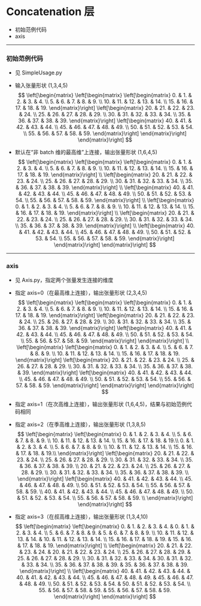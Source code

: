 # Concatenation 层
+ 初始范例代码
+ axis

---
### 初始范例代码
+ 见 SimpleUsage.py

+ 输入张量形状 (1,3,4,5)
$$
\left[\begin{matrix}
    \left[\begin{matrix}
        \left[\begin{matrix}
             0. &  1. &  2. &  3. &  4. \\
             5. &  6. &  7. &  8. &  9. \\
            10. & 11. & 12. & 13. & 14. \\
            15. & 16. & 17. & 18. & 19.
        \end{matrix}\right]
        \left[\begin{matrix}
            20. & 21. & 22. & 23. & 24. \\
            25. & 26. & 27. & 28. & 29. \\
            30. & 31. & 32. & 33. & 34. \\
            35. & 36. & 37. & 38. & 39.
        \end{matrix}\right]
        \left[\begin{matrix}
            40. & 41. & 42. & 43. & 44. \\
            45. & 46. & 47. & 48. & 49. \\
            50. & 51. & 52. & 53. & 54. \\
            55. & 56. & 57. & 58. & 59.
        \end{matrix}\right]
    \end{matrix}\right]
\end{matrix}\right]
$$

+ 默认在“非 batch 维的最高维”上连接，输出张量形状 (1,6,4,5)
$$
\left[\begin{matrix}
    \left[\begin{matrix}
        \left[\begin{matrix}
             0. &  1. &  2. &  3. &  4. \\
             5. &  6. &  7. &  8. &  9. \\
            10. & 11. & 12. & 13. & 14. \\
            15. & 16. & 17. & 18. & 19.
        \end{matrix}\right] \\
        \left[\begin{matrix}
            20. & 21. & 22. & 23. & 24. \\
            25. & 26. & 27. & 28. & 29. \\
            30. & 31. & 32. & 33. & 34. \\
            35. & 36. & 37. & 38. & 39.
        \end{matrix}\right] \\
        \left[\begin{matrix}
            40. & 41. & 42. & 43. & 44. \\
            45. & 46. & 47. & 48. & 49. \\
            50. & 51. & 52. & 53. & 54. \\
            55. & 56. & 57. & 58. & 59.
        \end{matrix}\right] \\
        \left[\begin{matrix}
             0. &  1. &  2. &  3. &  4. \\
             5. &  6. &  7. &  8. &  9. \\
            10. & 11. & 12. & 13. & 14. \\
            15. & 16. & 17. & 18. & 19.
        \end{matrix}\right] \\
        \left[\begin{matrix}
            20. & 21. & 22. & 23. & 24. \\
            25. & 26. & 27. & 28. & 29. \\
            30. & 31. & 32. & 33. & 34. \\
            35. & 36. & 37. & 38. & 39.
        \end{matrix}\right] \\
        \left[\begin{matrix}
            40. & 41. & 42. & 43. & 44. \\
            45. & 46. & 47. & 48. & 49. \\
            50. & 51. & 52. & 53. & 54. \\
            55. & 56. & 57. & 58. & 59.
        \end{matrix}\right]
    \end{matrix}\right]
\end{matrix}\right]
$$

---
### axis
+ 见 Axis.py，指定两个张量发生连接的维度

+ 指定 axis=0（在最高维上连接），输出张量形状 (2,3,4,5)
$$
\left[\begin{matrix}
    \left[\begin{matrix}
        \left[\begin{matrix}
             0. &  1. &  2. &  3. &  4. \\
             5. &  6. &  7. &  8. &  9. \\
            10. & 11. & 12. & 13. & 14. \\
            15. & 16. & 17. & 18. & 19.
        \end{matrix}\right]
        \left[\begin{matrix}
            20. & 21. & 22. & 23. & 24. \\
            25. & 26. & 27. & 28. & 29. \\
            30. & 31. & 32. & 33. & 34. \\
            35. & 36. & 37. & 38. & 39.
        \end{matrix}\right]
        \left[\begin{matrix}
            40. & 41. & 42. & 43. & 44. \\
            45. & 46. & 47. & 48. & 49. \\
            50. & 51. & 52. & 53. & 54. \\
            55. & 56. & 57. & 58. & 59.
        \end{matrix}\right]
    \end{matrix}\right] \\
    \left[\begin{matrix}
        \left[\begin{matrix}
             0. &  1. &  2. &  3. &  4. \\
             5. &  6. &  7. &  8. &  9. \\
            10. & 11. & 12. & 13. & 14. \\
            15. & 16. & 17. & 18. & 19.
        \end{matrix}\right]
        \left[\begin{matrix}
            20. & 21. & 22. & 23. & 24. \\
            25. & 26. & 27. & 28. & 29. \\
            30. & 31. & 32. & 33. & 34. \\
            35. & 36. & 37. & 38. & 39.
        \end{matrix}\right]
        \left[\begin{matrix}
            40. & 41. & 42. & 43. & 44. \\
            45. & 46. & 47. & 48. & 49. \\
            50. & 51. & 52. & 53. & 54. \\
            55. & 56. & 57. & 58. & 59.
        \end{matrix}\right]
    \end{matrix}\right]
\end{matrix}\right]
$$

+ 指定 axis=1（在次高维上连接），输出张量形状 (1,6,4,5)，结果与初始范例代码相同

+ 指定 axis=2（在季高维上连接），输出张量形状 (1,3,8,5)
$$
\left[\begin{matrix}
    \left[\begin{matrix}
         0. &  1. &  2. &  3. &  4. \\
         5. &  6. &  7. &  8. &  9. \\
        10. & 11. & 12. & 13. & 14. \\
        15. & 16. & 17. & 18. & 19.\\
         0. &  1. &  2. &  3. &  4. \\
         5. &  6. &  7. &  8. &  9. \\
        10. & 11. & 12. & 13. & 14. \\
        15. & 16. & 17. & 18. & 19.\\
    \end{matrix}\right]
    \left[\begin{matrix}
        20. & 21. & 22. & 23. & 24. \\
        25. & 26. & 27. & 28. & 29. \\
        30. & 31. & 32. & 33. & 34. \\
        35. & 36. & 37. & 38. & 39. \\
        20. & 21. & 22. & 23. & 24. \\
        25. & 26. & 27. & 28. & 29. \\
        30. & 31. & 32. & 33. & 34. \\
        35. & 36. & 37. & 38. & 39. \\
    \end{matrix}\right]
    \left[\begin{matrix}
        40. & 41. & 42. & 43. & 44. \\
        45. & 46. & 47. & 48. & 49. \\
        50. & 51. & 52. & 53. & 54. \\
        55. & 56. & 57. & 58. & 59. \\
        40. & 41. & 42. & 43. & 44. \\
        45. & 46. & 47. & 48. & 49. \\
        50. & 51. & 52. & 53. & 54. \\
        55. & 56. & 57. & 58. & 59. \\
    \end{matrix}\right]
\end{matrix}\right]
$$

+ 指定 axis=3（在叔高维上连接），输出张量形状 (1,3,4,10)
$$
\left[\begin{matrix}
    \left[\begin{matrix}
         0. &  1. &  2. &  3. &  4. &  0. &  1. &  2. &  3. &  4. \\
         5. &  6. &  7. &  8. &  9. &  5. &  6. &  7. &  8. &  9. \\
        10. & 11. & 12. & 13. & 14. & 10. & 11. & 12. & 13. & 14. \\
        15. & 16. & 17. & 18. & 19. & 15. & 16. & 17. & 18. & 19.
    \end{matrix}\right] \\
    \left[\begin{matrix}
        20. & 21. & 22. & 23. & 24. & 20. & 21. & 22. & 23. & 24. \\
        25. & 26. & 27. & 28. & 29. & 25. & 26. & 27. & 28. & 29. \\
        30. & 31. & 32. & 33. & 34. & 30. & 31. & 32. & 33. & 34. \\
        35. & 36. & 37. & 38. & 39. & 35. & 36. & 37. & 38. & 39.
    \end{matrix}\right] \\
    \left[\begin{matrix}
        40. & 41. & 42. & 43. & 44. & 40. & 41. & 42. & 43. & 44. \\
        45. & 46. & 47. & 48. & 49. & 45. & 46. & 47. & 48. & 49. \\
        50. & 51. & 52. & 53. & 54. & 50. & 51. & 52. & 53. & 54. \\
        55. & 56. & 57. & 58. & 59. & 55. & 56. & 57. & 58. & 59.
    \end{matrix}\right]
\end{matrix}\right]
$$